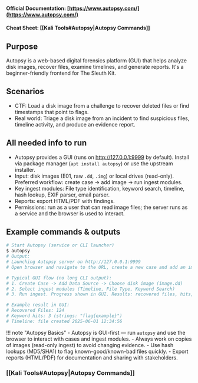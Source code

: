 #### Official Documentation: [https://www.autopsy.com/](https://www.autopsy.com/)
#### Cheat Sheet: [[Kali Tools#Autopsy|Autopsy Commands]]
## Purpose
Autopsy is a web-based digital forensics platform (GUI) that helps analyze disk images, recover files, examine timelines, and generate reports. It's a beginner-friendly frontend for The Sleuth Kit.

## Scenarios
- CTF: Load a disk image from a challenge to recover deleted files or find timestamps that point to flags.  
- Real world: Triage a disk image from an incident to find suspicious files, timeline activity, and produce an evidence report.

## All needed info to run
- Autopsy provides a GUI (runs on http://127.0.0.1:9999 by default). Install via package manager (`apt install autopsy`) or use the upstream installer.  
- Input: disk images (E01, raw `.dd`, `.img`) or local drives (read-only). Preferred workflow: create case → add image → run ingest modules.  
- Key ingest modules: File type identification, keyword search, timeline, hash lookup, EXIF parser, email parser.  
- Reports: export HTML/PDF with findings.  
- Permissions: run as a user that can read image files; the server runs as a service and the browser is used to interact.

## Example commands & outputs
```bash
# Start Autopsy (service or CLI launcher)
$ autopsy
# Output:
# Launching Autopsy server on http://127.0.0.1:9999
# Open browser and navigate to the URL, create a new case and add an image

# Typical GUI flow (no long CLI output):
# 1. Create Case -> Add Data Source -> Choose disk image (image.dd)
# 2. Select ingest modules (Timeline, File Type, Keyword Search)
# 3. Run ingest. Progress shown in GUI. Results: recovered files, hits, and timeline entries.

# Example result in GUI:
# Recovered Files: 124
# Keyword hits: 3 (strings: "flag{example}")
# Timeline: file created 2025-06-01 12:34:56
```

!!! note "Autopsy Basics"
	- Autopsy is GUI-first — run `autopsy` and use the browser to interact with cases and ingest modules.
	- Always work on copies of images (read-only ingest) to avoid changing evidence.
	- Use hash lookups (MD5/SHA1) to flag known-good/known-bad files quickly.
	- Export reports (HTML/PDF) for documentation and sharing with stakeholders.

### [[Kali Tools#Autopsy|Autopsy Commands]]
